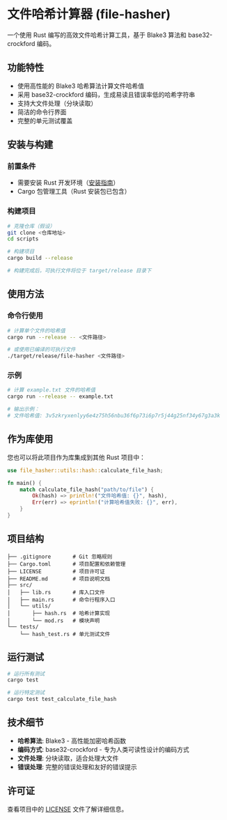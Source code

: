 # 文件哈希计算器 (file-hasher)

一个使用 Rust 编写的高效文件哈希计算工具，基于 Blake3 算法和 base32-crockford 编码。

## 功能特性

- 使用高性能的 Blake3 哈希算法计算文件哈希值
- 采用 base32-crockford 编码，生成易读且错误率低的哈希字符串
- 支持大文件处理（分块读取）
- 简洁的命令行界面
- 完整的单元测试覆盖

## 安装与构建

### 前置条件

- 需要安装 Rust 开发环境（[安装指南](https://www.rust-lang.org/zh-CN/tools/install)）
- Cargo 包管理工具（Rust 安装包已包含）

### 构建项目

```bash
# 克隆仓库（假设）
git clone <仓库地址>
cd scripts

# 构建项目
cargo build --release

# 构建完成后，可执行文件将位于 target/release 目录下
```

## 使用方法

### 命令行使用

```bash
# 计算单个文件的哈希值
cargo run --release -- <文件路径>

# 或使用已编译的可执行文件
./target/release/file-hasher <文件路径>
```

### 示例

```bash
# 计算 example.txt 文件的哈希值
cargo run --release -- example.txt

# 输出示例：
# 文件哈希值: 3v5zkryxenlyy6e4z75h56nbu36f6p73i6p7r5j44g25nf34y67g3a3k
```

## 作为库使用

您也可以将此项目作为库集成到其他 Rust 项目中：

```rust
use file_hasher::utils::hash::calculate_file_hash;

fn main() {
    match calculate_file_hash("path/to/file") {
        Ok(hash) => println!("文件哈希值: {}", hash),
        Err(err) => eprintln!("计算哈希值失败: {}", err),
    }
}
```

## 项目结构

```
├── .gitignore       # Git 忽略规则
├── Cargo.toml       # 项目配置和依赖管理
├── LICENSE          # 项目许可证
├── README.md        # 项目说明文档
├── src/
│   ├── lib.rs       # 库入口文件
│   ├── main.rs      # 命令行程序入口
│   └── utils/
│       ├── hash.rs  # 哈希计算实现
│       └── mod.rs   # 模块声明
└── tests/
    └── hash_test.rs # 单元测试文件
```

## 运行测试

```bash
# 运行所有测试
cargo test

# 运行特定测试
cargo test test_calculate_file_hash
```

## 技术细节

- **哈希算法**: Blake3 - 高性能加密哈希函数
- **编码方式**: base32-crockford - 专为人类可读性设计的编码方式
- **文件处理**: 分块读取，适合处理大文件
- **错误处理**: 完整的错误处理和友好的错误提示

## 许可证

查看项目中的 [LICENSE](LICENSE) 文件了解详细信息。